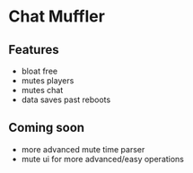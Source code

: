 # Chat Muffler

## Features
- bloat free
- mutes players
- mutes chat
- data saves past reboots

## Coming soon
- more advanced mute time parser
- mute ui for more advanced/easy operations
